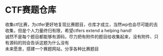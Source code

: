 # CTF赛题仓库
收集ctf比赛，为ctfer更好地复现比赛题目，仓库才成立，当然wp也会尽可能的去收集，但是个人力量终归有限，希望ctfers extend a helping hand!<br>
诚然不是每个题目都能够有源码，尽力把有附件的题目给收集起来，没有附件、只有源码的则会告诉这题为什么没有<br>
未来愿景，搭建一个赛题网站，分享各种比赛题目
